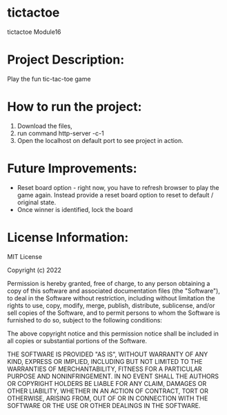 # tictactoe
tictactoe Module16

# Project Description: 
Play the fun tic-tac-toe game 

# How to run the project:
1. Download the files, 
2. run command http-server -c-1
3. Open the localhost on default port to see project in action. 


# Future Improvements:
- Reset board option - right now, you have to refresh browser to play the game again. Instead provide a reset board option to reset to default / original state. 
- Once winner is identified, lock the board
  

# License Information: 
MIT License

Copyright (c) 2022

Permission is hereby granted, free of charge, to any person obtaining a copy
of this software and associated documentation files (the "Software"), to deal
in the Software without restriction, including without limitation the rights
to use, copy, modify, merge, publish, distribute, sublicense, and/or sell
copies of the Software, and to permit persons to whom the Software is
furnished to do so, subject to the following conditions:

The above copyright notice and this permission notice shall be included in all
copies or substantial portions of the Software.

THE SOFTWARE IS PROVIDED "AS IS", WITHOUT WARRANTY OF ANY KIND, EXPRESS OR
IMPLIED, INCLUDING BUT NOT LIMITED TO THE WARRANTIES OF MERCHANTABILITY,
FITNESS FOR A PARTICULAR PURPOSE AND NONINFRINGEMENT. IN NO EVENT SHALL THE
AUTHORS OR COPYRIGHT HOLDERS BE LIABLE FOR ANY CLAIM, DAMAGES OR OTHER
LIABILITY, WHETHER IN AN ACTION OF CONTRACT, TORT OR OTHERWISE, ARISING FROM,
OUT OF OR IN CONNECTION WITH THE SOFTWARE OR THE USE OR OTHER DEALINGS IN THE
SOFTWARE.
